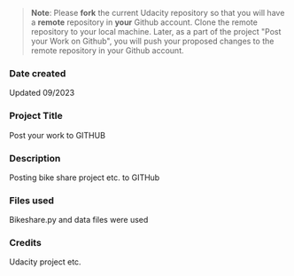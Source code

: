 >**Note**: Please **fork** the current Udacity repository so that you will have a **remote** repository in **your** Github account. Clone the remote repository to your local machine. Later, as a part of the project "Post your Work on Github", you will push your proposed changes to the remote repository in your Github account.

### Date created
Updated 09/2023

### Project Title
Post your work to GITHUB

### Description
Posting bike share project etc. to GITHub

### Files used
Bikeshare.py and data files were used

### Credits
Udacity project etc. 

